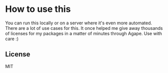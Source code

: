 # How to use this

You can run this locally or on a server where it's even more automated. There are a lot of use cases for this. It once helped me give away thousands of licenses for my packages in a matter of minutes through Agape. Use with care :)

## License

MIT
